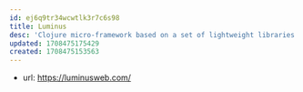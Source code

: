 ```yaml
---
id: ej6q9tr34wcwtlk3r7c6s98
title: Luminus
desc: 'Clojure micro-framework based on a set of lightweight libraries'
updated: 1708475175429
created: 1708475153563
---
```


- url: https://luminusweb.com/